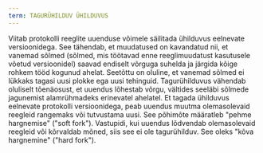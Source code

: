 ```yaml
---
term: TAGURÜHILDUV ÜHILDUVUS
---
```


Viitab protokolli reeglite uuenduse võimele säilitada ühilduvus eelnevate versioonidega. See tähendab, et muudatused on kavandatud nii, et vanemad sõlmed (sõlmed, mis töötavad enne reeglimuudatust kasutusele võetud versioonidel) saavad endiselt võrguga suhelda ja järgida kõige rohkem tööd kogunud ahelat. Seetõttu on oluline, et vanemad sõlmed ei lükkaks tagasi uusi plokke ega uusi tehinguid. Tagurühilduvus vähendab oluliselt tõenäosust, et uuendus lõhestab võrgu, vältides seeläbi sõlmede jagunemist alamrühmadeks erinevatel ahelatel. Et tagada ühilduvus eelnevate protokolli versioonidega, peab uuendus muutma olemasolevaid reegleid rangemaks või tutvustama uusi. See põhimõte määratleb "pehme hargnemise" ("soft fork"). Vastupidi, kui uuendus lõdvendab olemasolevaid reegleid või kõrvaldab mõned, siis see ei ole tagurühilduv. See oleks "kõva hargnemine" ("hard fork").